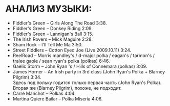 АНАЛИЗ МУЗЫКИ:
==============
- Fiddler's Green – Girls Along The Road 3:38.
- Fiddler's Green – Donkey Riding 2:09.
- Fiddler's Green – Lannigan's Ball 3:15.
- The Irish Rovers – Mick Maguire 2:28.
- Sham Rock – I'll Tell Me Ma 3:50.
- Street Fiddlers – Cotton Eyed Joe (Live 2009.10.11) 3:24.
- ReelRoad – Morris mandley's / d-major polka / eagan's / tarmon's / tralee gaole / sean ryan's polka (polkas) 6:46.
- Gaelic Storm – John Ryan 's / Hills of Connemara (polkas) 3:09.
- James Horner – An Irish party in 3rd class (John Ryan's Polka + Blarney Pilgrim) 3:34.  
  Здесь под польку годится только первая часть (John Ryan's Polka). Вторая же (Blarney Pilgrim), похоже, не подходит.
- Carré Manchot – Polkas 4:04.
- Martina Quiere Bailar – Polka Miseria 4:06.
